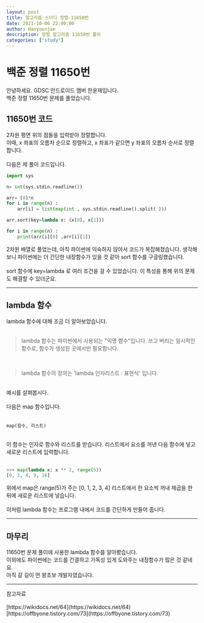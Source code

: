 ```yaml
---
layout: post
title: 알고리즘 스터디 정렬-11650번
date: 2021-10-06 22:00:00
author: Hanyoonjae
description: 정렬 알고리즘 11650번 풀이
categories: ["study"]
---
```


# 백준 정렬 11650번

안녕하세요. GDSC 안드로이드 멤버 한윤재입니다.<br>
백준 정렬 11650번 문제를 풀었습니다.

## 11650번 코드

2차원 평면 위의 점들을 입력받아 정렬합니다.<br>
이때, x 좌표의 오름차 순으로 정렬하고, x 좌표가 같으면 y 좌표의 오름차 순서로 정렬합니다.<br>
<br>
다음은 제 풀이 코드입니다.
<br>

```python
import sys

n= int(sys.stdin.readline())

arr= [0]*n
for i in range(n) :
    arr[i] = list(map(int , sys.stdin.readline().split( )))

arr.sort(key=lambda x: (x[0], x[1]))

for i in range(n) :
    print(arr[i][0] ,arr[i][1])
```
2차원 배열로 풀었는데, 아직 파이썬에 익숙하지 않아서 코드가 복잡해졌습니다. 생각해보니 파이썬에는 더 간단한 내장함수가 있을 것 같아 sort 함수를 구글링했습니다.<br>
<br>
sort 함수에 key=lambda 로 여러 조건을 걸 수 있었습니다. 이 특성을 통해 위의 문제도 해결할 수 있더군요.
<hr>

## lambda 함수

lambda 함수에 대해 조금 더 알아보았습니다.<br>
<br>

> lambda 함수는 파이썬에서 사용되는 "익명 함수"입니다. 쓰고 버리는 일시적인 함수로, 함수가 생성된 곳에서만 필요합니다.

<br>

> lambda 함수의 정의는 'lambda 인자리스트 : 표현식' 입니다.

<br>
예시를 살펴봅시다.<br>
<br>
다음은 map 함수입니다.<br>
<br>

`
map(함수, 리스트)
`

<br>
이 함수는 인자로 함수와 리스트를 받습니다. 리스트에서 요소를 꺼낸 다음 함수에 넣고 새로운 리스트에 입력합니다.<br>
<br>

```python
>>> map(lambda x: x ** 2, range(5))
[0, 1, 4, 9, 16]
```

위에서 map은 range(5)가 주는 [0, 1, 2, 3, 4] 리스트에서 한 요소씩 꺼내 제곱을 한 뒤에 새로운 리스트에 넣습니다.<br>
<br>
이처럼 lambda 함수는 프로그램 내에서 코드를 간단하게 만들어 줍니다.
<hr>

## 마무리

11650번 문제 풀이에 사용한 lambda 함수를 알아봤습니다.<br>
이외에도 파이썬에는 코드를 간결하고 가독성 있게 도와주는 내장함수가 많은 것 같네요.<br>
아직 갈 길이 먼 왕초보 개발자였습니다.
<hr>
참고자료<br>
<br>
[https://wikidocs.net/64](https://wikidocs.net/64)<br>
[https://offbyone.tistory.com/73](https://offbyone.tistory.com/73)




